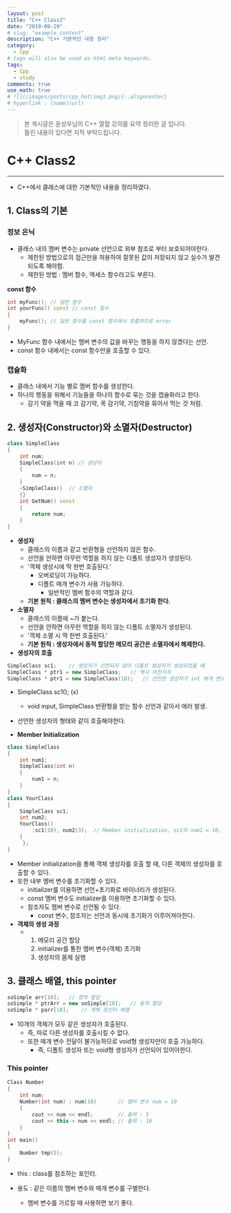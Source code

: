 ```yaml
---
layout: post
title: "C++ Class2"
date: "2019-09-29"
# slug: "example_content"
description: "C++ 기본적인 내용 정리"
category: 
  - Cpp
# tags will also be used as html meta keywords.
tags:
  - Cpp
  - study
comments: true
use_math: true
# ![](/images/posts/cpp_hot/img1.png){:.aligncenter}
# hyperlink : [name](url)
---
```

> 본 게시글은 윤성우님의 C++ 열혈 강의를 요약 정리한 글 입니다.   
> 틀린 내용이 있다면 지적 부탁드립니다.

# C++ Class2

----

- C++에서 클래스에 대한 기본적인 내용을 정리하였다.

## 1. Class의 기본

### 정보 은닉

- 클래스 내의 멤버 변수는 private 선언으로 외부 참조로 부터 보호되어야한다.
  - 제한된 방법으로의 접근만을 허용하여 잘못된 값이 저장되지 않고 실수가 발견되도록 해야함.
  - 제한된 방법 : 멤버 함수, 엑세스 함수라고도 부른다.

__const 함수__

```cpp
int myFunc(); // 일반 함수
int yourFunc() const // const 함수
{
    myFunc(); // 일반 함수를 const 함수에서 호출하므로 error
}
```

- MyFunc 함수 내에서는 멤버 변수의 값을 바꾸는 행동을 하지 않겠다는 선언.
- const 함수 내에서는 const 함수만을 호출할 수 있다.



### 캡슐화

- 클래스 내에서 기능 별로 멤버 함수를 생성한다.
- 하나의 행동을 위해서 기능들을 하나의 함수로 묶는 것을 캡슐화라고 한다.
  - 감기 약을 먹을 때 코 감기약, 목 감기약, 기침약을 묶어서 먹는 것 처럼.



## 2. 생성자(Constructor)와 소멸자(Destructor)

```cpp
class SimpleClass
{
    int num;
    SimpleClass(int n) // 생성자
    {
        num = n;
    }
    ~SimpleClass()	// 소멸자
    {}
    int GetNum() const
    {
        return num;
    }
}
```

- __생성자__
  - 클래스의 이름과 같고 반환형을 선언하지 않은 함수.
  - 선언을 안하면 아무런 역할을 하지 않는 디폴트 생성자가 생성된다.
  - '객체 생성시에 딱 한번 호출된다.'
    - 오버로딩이 가능하다.
    - 디폴트 매개 변수가 사용 가능하다.
      - 일반적인 멤버 함수의 역할과 같다.
  - __기본 원칙 : 클래스의 멤버 변수는 생성자에서 초기화 한다.__
- __소멸자__
  - 클래스의 이름에 ~가 붙는다.
  - 선언을 안하면 아무런 역할을 하지 않는 디폴트 소멸자가 생성된다.
  - '객체 소멸 시 딱 한번 호출된다.'
  - __기본 원칙 : 생성자에서 동적 할당한 메모리 공간은 소멸자에서 해제한다.__
- __생성자의 호출__

```cpp
SimpleClass sc1;	// 생성자가 선언되지 않아 디폴트 생성자가 생성되었을 때
SimpleClass * ptr1 = new SimpleClass;	// 역시 마찬가지
SimpleClass * ptr1 = new SimpleClass(10);	// 선언한 생성자가 int 매개 변수를 받을 때
```

- SimpleClass sc1(); (x)

  - void input, SimpleClass 반환형을 받는 함수 선언과 같아서 에러 발생.

-  선언한 생성자의 형태와 같이 호출해야한다.

  

- __Member Initialization__

```cpp
class SimpleClass
{
    int num1;
    SimpleClass(int n)
    {
        num1 = n;
    }
}
class YourClass
{
    SimpleClass sc1;
    int num2;
    YourClass()
        :sc1(10), num2(3);	// Member initialization, sc1의 num1 = 10, num2 = 3이 됨.
    { 
     };
}
```

- Member initialization을 통해 객체 생성자를 호출 할 때, 다른 객체의 생성자를 호출할 수 있다.
- 또한 내부 멤버 변수를 초기화할 수 있다.
  - initializer를 이용하면 선언+초기화로 바이너리가 생성된다.
  - const 멤버 변수도 initializer를 이용하면 초기화할 수 있다.
  - 참조자도 멤버 변수로 선언될 수 있다.
    - const 변수, 참조자는 선언과 동시에 초기화가 이루어져아한다.
- __객체의 생성 과정__
  - 1. 메모리 공간 할당
    2. initializer를 통한 멤버 변수(객체) 초기화
    3. 생성자의 몸체 실행

## 3. 클래스 배열, this pointer

```cpp
soSimple arr[10];	// 정적 할당
soSimple * ptrArr = new soSimple[10];	// 동적 할당
soSimple * parr[10];	// 객체 포인터 배열
```

- 10개의 객체가 모두 같은 생성자가 호출된다.
  - 즉, 따로 다른 생성자를 호출시킬 수 없다.
  - 또한 매개 변수 전달이 불가능하므로 void형 생성자만이 호출 가능하다.
    - 즉, 디폴트 생성자 또는 void형 생성자가 선언되어 있어야한다.

### This pointer

```cpp
Class Number
{
	int num;
	Number(int num) : num(10)		// 멤버 변수 num = 10
	{
		cout << num << endl;		// 출력 : 5
		cout << this-> num << endl;	// 출력 : 10
	}
}
int main()
{
    Number tmp(5);
}
```

- this : class를 참조하는 포인터.

- 용도 : 같은 이름의 멤버 변수와 매개 변수를 구별한다.

  - 멤버 변수를 가르킬 때 사용하면 보기 좋다.

    